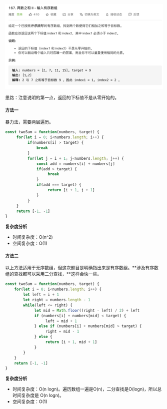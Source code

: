 ![](../images/lc167.png)

思路：注意说明的第一点，返回的下标值不是从零开始的。



#### 方法一 ####

暴力法，需要两层遍历。

```javascript
const twoSum = function(numbers, target) {
     for(let i = 0; i<numbers.length; i++) {
          if(numbers[i] > target) {
              break
          }
          for(let j = i + 1; j<numbers.length; j++) {
              const add = numbers[i] + numbers[j]
              if(add > target) {
                   break
              }
              if(add === target) {
                   return [i + 1, j + 1]
              }
          }
     }
     return [-1, -1]
}
```

**复杂度分析**

- 时间复杂度：O(n^2)
- 空间复杂度：O(1)



#### 方法二 ####

以上方法适用于无序数组，但这次题目是明确指出来是有序数组。**涉及有序数组的查找都可以采用二分查找，**这样会快一些。

```javascript
const twoSum = function(numbers, target) {
    for(let i = 0; i<numbers.length; i++) {
        let left = i + 1
        let right = numbers.length - 1
        while(left <= right) {
             let mid = Math.floor((right - left) / 2) + left
             if (numbers[i] + numbers[mid] < target) {
                  left = mid + 1
             } else if (numbers[i] + numbers[mid] > target) {
                  right = mid - 1
             } else {
                  return [i + 1, mid + 1]
             }
        }
    }
    return [-1, -1]
}
```

**复杂度分析**

- 时间复杂度：O(n logn)。遍历数组一遍是O(n)，二分查找是O(logn)，所以总时间复杂度是 O(n logn)。
- 空间复杂度：O(1)
